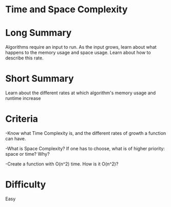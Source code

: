 # Time and Space Complexity

# Long Summary

Algorithms require an input to run. As the input grows, learn about what happens to the memory usage and space usage. Learn about how to describe this rate.

# Short Summary

Learn about the different rates at which algorithm's memory usage and runtime increase

# Criteria

-Know what Time Complexity is, and the different rates of growth a function can have.

-What is Space Complexity? If one has to choose, what is of higher priority: space or time? Why?

-Create a function with O(n^2) time. How is it O(n^2)?

# Difficulty

Easy




